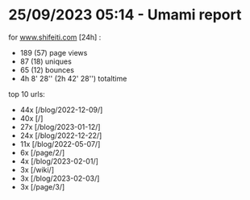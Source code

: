 # 25/09/2023 05:14 - Umami report
for www.shifeiti.com [24h] :

 - 189 (57) page views
 - 87 (18) uniques
 - 65 (12) bounces
 - 4h 8' 28'' (2h 42' 28'') totaltime


top 10 urls:
 - 44x [/blog/2022-12-09/]
 - 40x [/]
 - 27x [/blog/2023-01-12/]
 - 24x [/blog/2022-12-22/]
 - 11x [/blog/2022-05-07/]
 - 6x [/page/2/]
 - 4x [/blog/2023-02-01/]
 - 3x [/wiki/]
 - 3x [/blog/2023-02-03/]
 - 3x [/page/3/]


